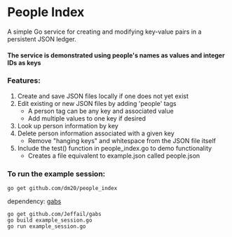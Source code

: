 # People Index
A simple Go service for creating and modifying key-value pairs in a persistent JSON ledger.  
#### The service is demonstrated using people's names as values and integer IDs as keys

### Features:
  1) Create and save JSON files locally if one does not yet exist
  2) Edit existing or new JSON files by adding 'people' tags  
     - A person tag can be any key and associated value
     - Add multiple values to one key if desired
  3) Look up person information by key
  4) Delete person information associated with a given key  
     - Remove "hanging keys" and whitespace from the JSON file itself
  5) Include the test() function in people_index.go to demo functionality
     - Creates a file equivalent to example.json called people.json

### To run the example session:
    go get github.com/dm20/people_index
dependency: <a href='https://github.com/Jeffail/gabs'>gabs</a>  

    go get github.com/Jeffail/gabs
    go build example_session.go
    go run example_session.go

 
